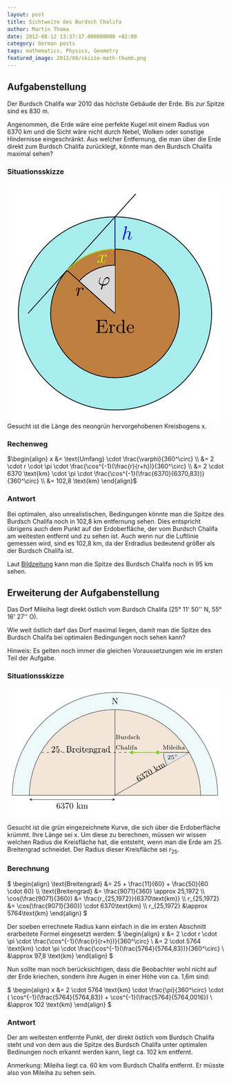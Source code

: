 ```yaml
---
layout: post
title: Sichtweite des Burdsch Chalifa
author: Martin Thoma
date: 2012-08-12 13:37:17.000000000 +02:00
category: German posts
tags: mathematics, Physics, Geometry
featured_image: 2012/08/skizze-math-thumb.png
---
```

<h2>Aufgabenstellung</h2>
Der Burdsch Chalifa war 2010 das h&ouml;chste Geb&auml;ude der Erde. Bis zur Spitze sind es 830 m.

Angenommen, die Erde w&auml;re eine perfekte Kugel mit einem Radius von 6370 km und die Sicht w&auml;re nicht durch Nebel, Wolken oder sonstige Hindernisse eingeschr&auml;nkt. Aus welcher Entfernung, die man &uuml;ber die Erde direkt zum Burdsch Chalifa zur&uuml;cklegt, k&ouml;nnte man den Burdsch Chalifa maximal sehen?

<h3>Situationsskizze</h3>
<a href="../images/2012/08/earth-skizze.png"><img src="../images/2012/08/earth-skizze.png" alt="" title="Situationsskizze f&uuml;r die Berechnung" width="500" height="553" class="aligncenter size-full wp-image-39311" /></a>
Gesucht ist die L&auml;nge des neongr&uuml;n hervorgehobenen Kreisbogens x.

<h3>Rechenweg</h3>
$\begin{align}
        x &= \text{Umfang} \cdot \frac{\varphi}{360^\circ} \\
          &= 2 \cdot r \cdot \pi \cdot \frac{\cos^{-1}(\frac{r}{r+h})}{360^\circ} \\
          &= 2 \cdot 6370 \text{km} \cdot \pi \cdot \frac{\cos^{-1}(\frac{6370}{6370,83})}{360^\circ} \\
          &= 102,8 \text{km}
    \end{align}$

<h3>Antwort</h3>
Bei optimalen, also unrealistischen, Bedingungen k&ouml;nnte man die Spitze des Burdsch Chalifa noch in 102,8 km entfernung sehen. Dies entspricht &uuml;brigens auch dem Punkt auf der Erdoberfl&auml;che, der vom Burdsch Chalifa am weitesten entfernt und zu sehen ist.
Auch wenn nur die Luftlinie gemessen wird, sind es 102,8 km, da der Erdradius bedeutend gr&ouml;&szlig;er als der Burdsch Chalifa ist.

Laut <a href="http://www.bild.de/lifestyle/bams/burj-chalifa/burj-chalifa-bei-dieser-story-wurde-uns-schwindelig-828-meter-11056462.bild.html">Bildzeitung</a> kann man die Spitze des Burdsch Chalifa noch in 95 km sehen.

<h2>Erweiterung der Aufgabenstellung</h2>
Das Dorf Mileiha liegt direkt &ouml;stlich vom Burdsch Chalifa (25&deg; 11' 50'' N, 55&deg; 16' 27'' O).

Wie weit &ouml;stlich darf das Dorf maximal liegen, damit man die Spitze des Burdsch Chalifa bei optimalen Bedingungen noch sehen kann?

Hinweis: Es gelten noch immer die gleichen Voraussetzungen wie im ersten Teil der Aufgabe.

<h3>Situationsskizze</h3>
<a href="../images/2012/08/earth-skizze-21.png"><img src="../images/2012/08/earth-skizze-21.png" alt="" title="Skizze der Erde" width="500" height="299" class="aligncenter size-full wp-image-39411" /></a>

Gesucht ist die gr&uuml;n eingezeichnete Kurve, die sich &uuml;ber die Erdoberfl&auml;che kr&uuml;mmt. Ihre L&auml;nge sei x.
Um diese zu berechnen, m&uuml;ssen wir wissen welchen Radius die Kreisfl&auml;che hat, die entsteht, wenn man die Erde am 25. Breitengrad schneidet. Der Radius dieser Kreisfl&auml;che sei $r_{25}$.

<h3>Berechnung</h3>
$
        \begin{align}
            \text{Breitengrad} &= 25 + \frac{11}{60} + \frac{50}{60 \cdot 60} \\
            \text{Breitengrad} &= \frac{9071}{360} \approx 25,1972 \\
            \cos(\frac{9071}{360}) &= \frac{r_{25,1972}}{6370\text{km}} \\
            r_{25,1972} &= \cos(\frac{9071}{360}) \cdot 6370\text{km} \\
            r_{25,1972} &\approx 5764\text{km}
        \end{align}
$

Der soeben errechnete Radius kann einfach in die im ersten Abschnitt erarbeitete Formel eingesetzt werden:
$
    \begin{align}
        x &= 2 \cdot r \cdot \pi \cdot \frac{\cos^{-1}(\frac{r}{r+h})}{360^\circ} \\
          &= 2 \cdot 5764 \text{km} \cdot \pi \cdot \frac{\cos^{-1}(\frac{5764}{5764,83})}{360^\circ} \\
          &\approx 97,8 \text{km}
    \end{align}
$

Nun sollte man noch ber&uuml;cksichtigen, dass die Beobachter wohl nicht auf der Erde kriechen, sondern ihre Augen in einer H&ouml;he von ca. 1,6m sind:

$
    \begin{align}
        x &= 2 \cdot 5764 \text{km} \cdot \frac{\pi}{360^\circ} \cdot ( \cos^{-1}(\frac{5764}{5764,83}) + \cos^{-1}(\frac{5764}{5764,0016}) \\
          &\approx 102 \text{km}
    \end{align}
$

<h3>Antwort</h3>
Der am weitesten entfernte Punkt, der direkt &ouml;stlich vom Burdsch Chalifa steht und von dem aus die Spitze des Burdsch Chalifa unter optimalen Bedinungen noch erkannt werden kann, liegt ca. 102 km entfernt.

Anmerkung: Mileiha liegt ca. 60 km vom Burdsch Chalifa entfernt. Er m&uuml;sste also von Mileiha zu sehen sein.

